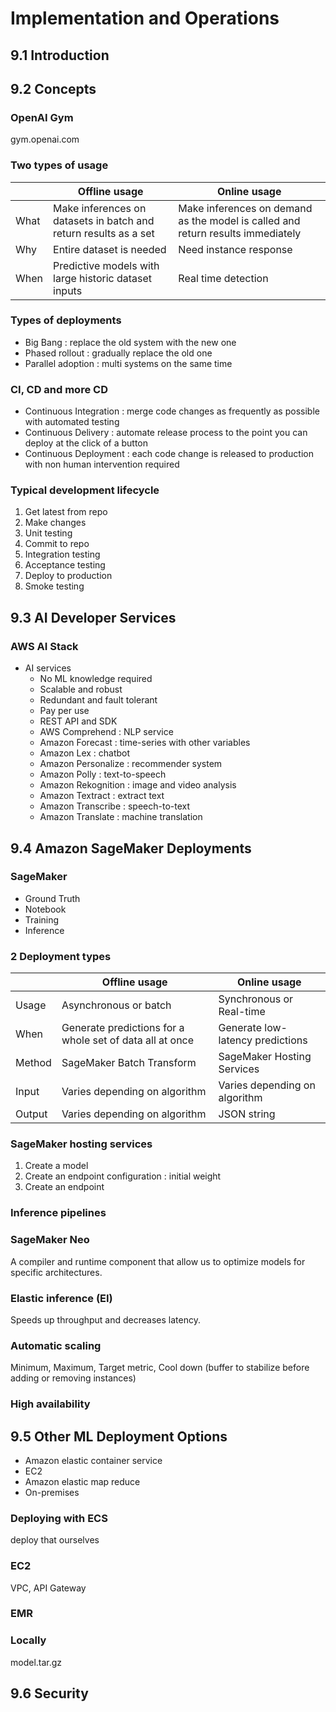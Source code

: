 # Implementation and Operations

## 9.1 Introduction

## 9.2 Concepts
### OpenAI Gym
gym.openai.com
### Two types of usage
|  | Offline usage | Online usage |
| --- | --- | --- |
| What | Make inferences on datasets in batch and return results as a set | Make inferences on demand as the model is called and return results immediately |
| Why | Entire dataset is needed | Need instance response |
| When | Predictive models with large historic dataset inputs | Real time detection |
### Types of deployments
- Big Bang : replace the old system with the new one
- Phased rollout : gradually replace the old one
- Parallel adoption : multi systems on the same time
### CI, CD and more CD
- Continuous Integration : merge code changes as frequently as possible with automated testing
- Continuous Delivery : automate release process to the point you can deploy at the click of a button
- Continuous Deployment : each code change is released to production with non human intervention required
### Typical development lifecycle
1. Get latest from repo
2. Make changes
3. Unit testing
4. Commit to repo
5. Integration testing
6. Acceptance testing
7. Deploy to production
8. Smoke testing

## 9.3 AI Developer Services
### AWS AI Stack
- AI services
  - No ML knowledge required
  - Scalable and robust
  - Redundant and fault tolerant
  - Pay per use
  - REST API and SDK
  - AWS Comprehend : NLP service
  - Amazon Forecast : time-series with other variables
  - Amazon Lex : chatbot
  - Amazon Personalize : recommender system
  - Amazon Polly : text-to-speech
  - Amazon Rekognition : image and video analysis
  - Amazon Textract : extract text
  - Amazon Transcribe : speech-to-text
  - Amazon Translate : machine translation

## 9.4 Amazon SageMaker Deployments
### SageMaker
- Ground Truth
- Notebook
- Training
- Inference
### 2 Deployment types
|  | Offline usage | Online usage |
| --- | --- | --- |
| Usage | Asynchronous or batch | Synchronous or Real-time |
| When | Generate predictions for a whole set of data all at once | Generate low-latency predictions |
| Method | SageMaker Batch Transform | SageMaker Hosting Services |
| Input | Varies depending on algorithm | Varies depending on algorithm |
| Output | Varies depending on algorithm | JSON string |
### SageMaker hosting services
1. Create a model
2. Create an endpoint configuration : initial weight
3. Create an endpoint
### Inference pipelines
### SageMaker Neo
A compiler and runtime component that allow us to optimize models for specific architectures.
### Elastic inference (EI)
Speeds up throughput and decreases latency.
### Automatic scaling
Minimum, Maximum, Target metric, Cool down (buffer to stabilize before adding or removing instances)
### High availability

## 9.5 Other ML Deployment Options
- Amazon elastic container service
- EC2
- Amazon elastic map reduce
- On-premises
### Deploying with ECS
deploy that ourselves
### EC2
VPC, API Gateway
### EMR
### Locally
model.tar.gz

## 9.6 Security
